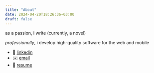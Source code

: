 ```yaml
---
title: "About"
date: 2024-04-20T18:26:36+03:00
draft: false
---
```


as a passion, i write (currently, a novel)

*professionally*, i develop high-quality software for the web and mobile

- 💼 <a target="_blank" href="https://linkedin.com/in/serhankileci">linkedin</a>
- ✉️ [email](mailto:serhanselimkileci@gmail.com)
- 📄 <a target="_blank" href="https://drive.google.com/file/d/1iM-g3ipKVcQUlXiHa_SJAboWduYoNYXM/view?usp=sharing">resume</a>
